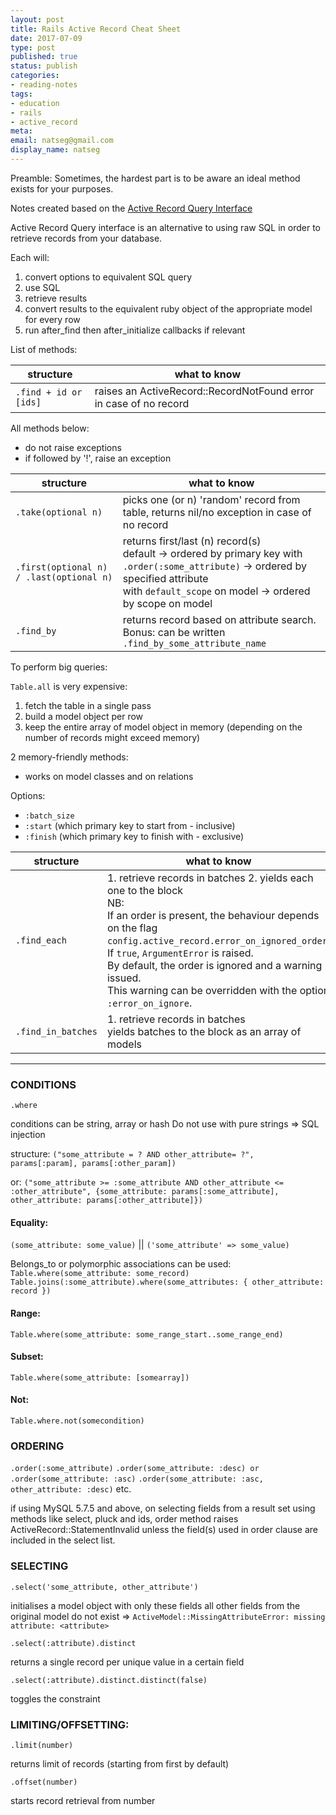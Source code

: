 ```yaml
---
layout: post
title: Rails Active Record Cheat Sheet
date: 2017-07-09
type: post
published: true
status: publish
categories:
- reading-notes
tags:
- education
- rails
- active_record
meta:
email: natseg@gmail.com
display_name: natseg
---
```


Preamble: Sometimes, the hardest part is to be aware an ideal method exists for your purposes.

Notes created based on the [Active Record Query Interface](http://guides.rubyonrails.org/active_record_querying.html)

Active Record Query interface is an alternative to using raw SQL in order to retrieve records from your database.

Each will:

1. convert options to equivalent SQL query
2. use SQL
3. retrieve results
4. convert results to the equivalent ruby object of the appropriate model for every row
5. run after_find then after_initialize callbacks if relevant

List of methods:

|structure|what to know|
|---|---|
`.find + id or [ids]` |raises an ActiveRecord::RecordNotFound error in case of no record |

All methods below:
- do not raise exceptions
- if followed by '!', raise an exception

|structure|what to know|
|---|---|
|`.take(optional n)`|picks one (or n) 'random' record from table, returns nil/no exception in case of no record |
| `.first(optional n) / .last(optional n)` | returns first/last (n) record(s) <br>default -> ordered by primary key with `.order(:some_attribute)` -> ordered by specified attribute <br>with `default_scope` on model -> ordered by scope on model |
`.find_by`|returns record based on attribute search.<br> Bonus: can be written `.find_by_some_attribute_name`|

To perform big queries:

`Table.all` is very expensive:

1. fetch the table in a single pass
2. build a model object per row
3. keep the entire array of model object in memory (depending on the number of records might exceed memory)

2 memory-friendly methods:
- works on model classes and on relations

Options:

- `:batch_size`
- `:start` (which primary key to start from - inclusive)
- `:finish` (which primary key to finish with - exclusive)

|structure|what to know|
|---|---|
|`.find_each`|1. retrieve records in batches 2. yields each one to the block <br> NB:<br>If an order is present, the behaviour depends on the flag `config.active_record.error_on_ignored_order`.<br>If `true`, `ArgumentError` is raised.<br>By default, the order is ignored and a warning issued.<br>This warning can be overridden with the option `:error_on_ignore`. |
|`.find_in_batches`|1. retrieve records in batches<br>yields batches to the block as an array of models|

---

### CONDITIONS

`.where`

conditions can be string, array or hash
Do not use with pure strings => SQL injection

structure:
`("some_attribute = ? AND other_attribute= ?", params[:param], params[:other_param])`

or:
`("some_attribute >= :some_attribute AND other_attribute <= :other_attribute",
{some_attribute: params[:some_attribute], other_attribute: params[:other_attribute]})`

#### Equality:

`(some_attribute: some_value)` || `('some_attribute' => some_value)`

Belongs_to or polymorphic associations can be used:
`Table.where(some_attribute: some_record)`
`Table.joins(:some_attribute).where(some_attributes: { other_attribute: record })`

#### Range:

`Table.where(some_attribute: some_range_start..some_range_end)`

#### Subset:
`Table.where(some_attribute: [somearray])`

#### Not:
`Table.where.not(somecondition)`

### ORDERING
`.order(:some_attribute)`
`.order(some_attribute: :desc) or .order(some_attribute: :asc)`
`.order(some_attribute: :asc, other_attribute: :desc)`
etc.

if using MySQL 5.7.5 and above, on selecting fields from a result set using methods like select, pluck and ids, order method raises ActiveRecord::StatementInvalid  unless the field(s) used in order clause are included in the select list.

### SELECTING

`.select('some_attribute, other_attribute')`

initialises a model object with only these fields
all other fields from the original model do not exist => `ActiveModel::MissingAttributeError: missing attribute: <attribute>`

`.select(:attribute).distinct`

returns a single record per unique value in a certain field

`.select(:attribute).distinct.distinct(false)`

toggles the constraint

### LIMITING/OFFSETTING:

`.limit(number)`

returns limit of records (starting from first by default)

`.offset(number)`

starts record retrieval from number

